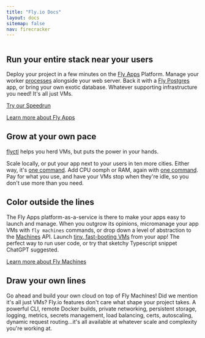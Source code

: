 ```yaml
---
title: "Fly.io Docs"
layout: docs
sitemap: false
nav: firecracker
---
```


<figure>
  <img src="/static/images/docs-intro.webp" srcset="/static/images/docs-intro@2x.webp 2x" alt="">
</figure>


## Run your entire stack near your users

Deploy your project in a few minutes on the [Fly Apps](/docs/apps/) Platform. Manage your worker [processes](/docs/apps/processes/) alongside your web server. Back it with a [Fly Postgres](/docs/postgres/) app, or bring your own exotic database. Whatever supporting infrastructure you need! It's all just VMs. 

[Try our Speedrun](/docs/speedrun/)

[Learn more about Fly Apps](/docs/apps/)

## Grow at your own pace

[flyctl](/docs/flyctl/) helps you herd VMs, but puts the power in your hands.

Scale locally, or put your app next to your users in ten more cities. Either way, it's [one command](/docs/apps/scale-count/). Add CPU oomph or RAM, again with [one command](/docs/apps/scale-machine.html.md.erb). Pay for what you use, and have your VMs stop when they're idle, so you don't use more than you need. 

## Color outside the lines

The Fly Apps platform-as-a-service is there to make your apps easy to launch and manage. When you outgrow its opinions, micromanage your app VMs with `fly machines` commands, or drop down a level of abstraction to the [Machines](/docs/machines/working-with-machines/) API. Launch [tiny, fast-booting VMs](/docs/machines/) from your app! The perfect way to run user code, or try that sketchy Typescript snippet ChatGPT suggested.

[Learn more about Fly Machines](/docs/machines/)

## Draw your own lines

Go ahead and build your own cloud on top of Fly Machines! Did we mention it's all just VMs? Fly.io features don't care what shape your project takes. A powerful CLI, remote Docker builds, private networking, persistent storage, logging, metrics, secrets management, load balancing, certs, autoscaling, dynamic request routing...it's all available at whatever scale and complexity you're working at.